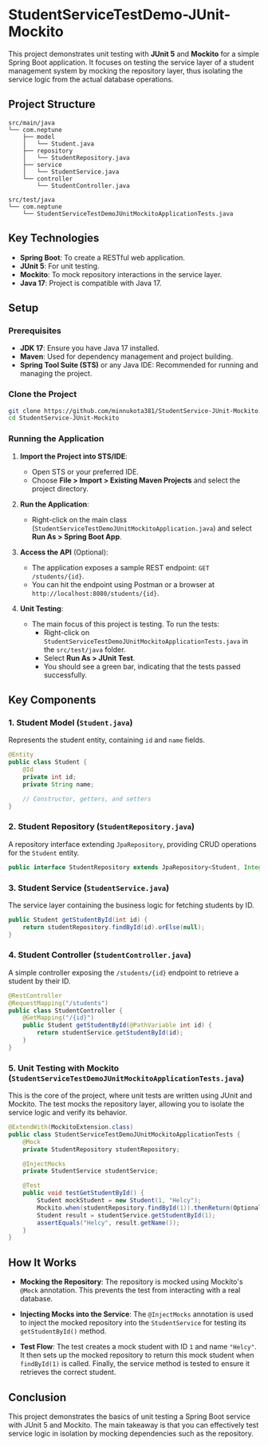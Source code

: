 # StudentServiceTestDemo-JUnit-Mockito

This project demonstrates unit testing with **JUnit 5** and **Mockito** for a simple Spring Boot application. It focuses on testing the service layer of a student management system by mocking the repository layer, thus isolating the service logic from the actual database operations.

## Project Structure

```
src/main/java
└── com.neptune
    ├── model
    │   └── Student.java
    ├── repository
    │   └── StudentRepository.java
    ├── service
    │   └── StudentService.java
    └── controller
        └── StudentController.java

src/test/java
└── com.neptune
    └── StudentServiceTestDemoJUnitMockitoApplicationTests.java
```

## Key Technologies
- **Spring Boot**: To create a RESTful web application.
- **JUnit 5**: For unit testing.
- **Mockito**: To mock repository interactions in the service layer.
- **Java 17**: Project is compatible with Java 17.

## Setup

### Prerequisites
- **JDK 17**: Ensure you have Java 17 installed.
- **Maven**: Used for dependency management and project building.
- **Spring Tool Suite (STS)** or any Java IDE: Recommended for running and managing the project.

### Clone the Project
```bash
git clone https://github.com/minnukota381/StudentService-JUnit-Mockito.git
cd StudentService-JUnit-Mockito
```

### Running the Application
1. **Import the Project into STS/IDE**:
   - Open STS or your preferred IDE.
   - Choose **File > Import > Existing Maven Projects** and select the project directory.

2. **Run the Application**:
   - Right-click on the main class (`StudentServiceTestDemoJUnitMockitoApplication.java`) and select **Run As > Spring Boot App**.

3. **Access the API** (Optional):
   - The application exposes a sample REST endpoint: `GET /students/{id}`.
   - You can hit the endpoint using Postman or a browser at `http://localhost:8080/students/{id}`.
   
4. **Unit Testing**:
   - The main focus of this project is testing. To run the tests:
     - Right-click on `StudentServiceTestDemoJUnitMockitoApplicationTests.java` in the `src/test/java` folder.
     - Select **Run As > JUnit Test**.
     - You should see a green bar, indicating that the tests passed successfully.

## Key Components

### 1. **Student Model** (`Student.java`)
   Represents the student entity, containing `id` and `name` fields.
   
   ```java
   @Entity
   public class Student {
       @Id
       private int id;
       private String name;

       // Constructor, getters, and setters
   }
   ```

### 2. **Student Repository** (`StudentRepository.java`)
   A repository interface extending `JpaRepository`, providing CRUD operations for the `Student` entity.
   
   ```java
   public interface StudentRepository extends JpaRepository<Student, Integer> {}
   ```

### 3. **Student Service** (`StudentService.java`)
   The service layer containing the business logic for fetching students by ID.
   
   ```java
   public Student getStudentById(int id) {
       return studentRepository.findById(id).orElse(null);
   }
   ```

### 4. **Student Controller** (`StudentController.java`)
   A simple controller exposing the `/students/{id}` endpoint to retrieve a student by their ID.
   
   ```java
   @RestController
   @RequestMapping("/students")
   public class StudentController {
       @GetMapping("/{id}")
       public Student getStudentById(@PathVariable int id) {
           return studentService.getStudentById(id);
       }
   }
   ```

### 5. **Unit Testing with Mockito** (`StudentServiceTestDemoJUnitMockitoApplicationTests.java`)
   This is the core of the project, where unit tests are written using JUnit and Mockito. The test mocks the repository layer, allowing you to isolate the service logic and verify its behavior.

   ```java
   @ExtendWith(MockitoExtension.class)
   public class StudentServiceTestDemoJUnitMockitoApplicationTests {
       @Mock
       private StudentRepository studentRepository;

       @InjectMocks
       private StudentService studentService;

       @Test
       public void testGetStudentById() {
           Student mockStudent = new Student(1, "Helcy");
           Mockito.when(studentRepository.findById(1)).thenReturn(Optional.of(mockStudent));
           Student result = studentService.getStudentById(1);
           assertEquals("Helcy", result.getName());
       }
   }
   ```

## How It Works

- **Mocking the Repository**: 
  The repository is mocked using Mockito's `@Mock` annotation. This prevents the test from interacting with a real database.

- **Injecting Mocks into the Service**: 
  The `@InjectMocks` annotation is used to inject the mocked repository into the `StudentService` for testing its `getStudentById()` method.

- **Test Flow**: 
  The test creates a mock student with ID `1` and name `"Helcy"`. It then sets up the mocked repository to return this mock student when `findById(1)` is called. Finally, the service method is tested to ensure it retrieves the correct student.

## Conclusion

This project demonstrates the basics of unit testing a Spring Boot service with JUnit 5 and Mockito. The main takeaway is that you can effectively test service logic in isolation by mocking dependencies such as the repository.
